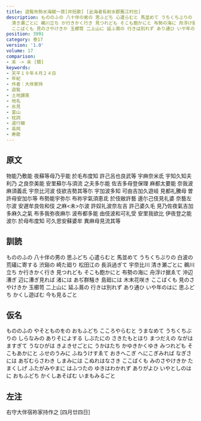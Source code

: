 ```yaml
---
title: 遊覧布勢水海賦一首[并短歌] [此海者有射水郡舊江村也]
description: もののふの 八十伴の男の 思ふどち 心遣らむと 馬並めて うちくちぶりの 白波の 荒礒に寄する 渋谿の 崎た廻り 松田江の 長浜過ぎて 宇奈比川
  清き瀬ごとに 鵜川立ち か行きかく行き 見つれども そこも飽かにと 布勢の海に 舟浮け据ゑて 沖辺漕ぎ 辺に漕ぎ見れば 渚には あぢ群騒き 島廻には 木末花咲き
  ここばくも 見のさやけきか 玉櫛笥 二上山に 延ふ蔦の 行きは別れず あり通ひ いや年のはに 思ふどち かくし遊ばむ 今も見るごと
position: 3991
category: 巻17
version: '1.0'
volume: 17
comparison:
- 末 -> 未 [類]
keywords:
- 天平１９年４月２４日
- 年紀
- 作者：大伴家持
- 遊覧
- 土地讃美
- 地名
- 氷見
- 富山
- 枕詞
- 道行翮
- 高岡
- 寿歌
---
```


## 原文

物能乃敷能 夜蘇等母乃乎能 於毛布度知 許己呂也良武等 宇麻奈米氐 宇知久知夫利乃 之良奈美能 安里蘇尓与須流 之夫多尓能 佐吉多母登保理 麻都太要能 奈我波麻須義氐 宇奈比河波 伎欲吉勢其等尓 宇加波多知 可由吉加久遊岐 見都礼騰母 曽許母安加尓等 布勢能宇弥尓 布祢宇氣須恵氐 於伎敝許藝 邊尓己伎見礼婆 奈藝左尓波 安遅牟良佐和伎 之麻<未>尓波 許奴礼波奈左吉 許己婆久毛 見乃佐夜氣吉加 多麻久之氣 布多我弥夜麻尓 波布都多能 由伎波和可礼受 安里我欲比 伊夜登之能波尓 於母布度知 可久思安蘇婆牟 異麻母見流其等

## 訓読

もののふの 八十伴の男の 思ふどち 心遣らむと 馬並めて うちくちぶりの 白波の 荒礒に寄する 渋谿の 崎た廻り 松田江の 長浜過ぎて 宇奈比川 清き瀬ごとに 鵜川立ち か行きかく行き 見つれども そこも飽かにと 布勢の海に 舟浮け据ゑて 沖辺漕ぎ 辺に漕ぎ見れば 渚には あぢ群騒き 島廻には 木末花咲き ここばくも 見のさやけきか 玉櫛笥 二上山に 延ふ蔦の 行きは別れず あり通ひ いや年のはに 思ふどち かくし遊ばむ 今も見るごと

## 仮名

もののふの やそとものをの おもふどち こころやらむと うまなめて うちくちぶりの しらなみの ありそによする しぶたにの さきたもとほり まつだえの ながはますぎて うなひがは きよきせごとに うかはたち かゆきかくゆき みつれども そこもあかにと ふせのうみに ふねうけすゑて おきへこぎ へにこぎみれば なぎさには あぢむらさわき しまみには こぬれはなさき ここばくも みのさやけきか たまくしげ ふたがみやまに はふつたの ゆきはわかれず ありがよひ いやとしのはに おもふどち かくしあそばむ いまもみるごと

## 左注

右守大伴宿祢家持作之 [四月廿四日]
